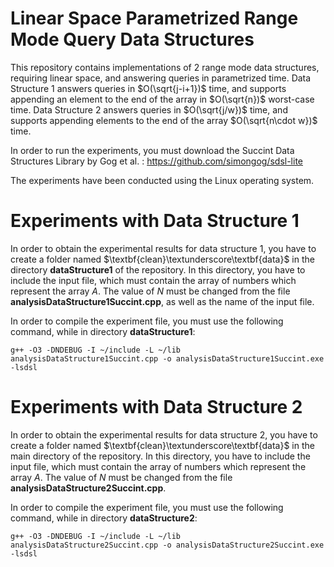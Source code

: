# Linear Space Parametrized Range Mode Query Data Structures 

This repository contains implementations of 2 range mode data structures, requiring linear space, and answering queries in parametrized time. Data Structure 1 answers queries in $O(\sqrt{j-i+1})$ time, and supports appending an element to the end of the array in $O(\sqrt{n})$ worst-case time. Data Structure 2 answers queries in $O(\sqrt{j/w})$ time, and supports appending elements to the end of the array $O(\sqrt{n\cdot w})$ time.

In order to run the experiments, you must download the Succint Data Structures Library  by Gog et al. : 
https://github.com/simongog/sdsl-lite

The experiments have been conducted using the Linux operating system.

# Experiments with Data Structure 1

In order to obtain the experimental results for data structure 1, you have to create a folder named $\textbf{clean}\textunderscore\textbf{data}$ in the directory $\textbf{dataStructure1}$ of the repository. In this directory, you have to include the input file, which must contain the array of numbers which represent the array $A$. The value of $N$ must be changed from the file $\textbf{analysisDataStructure1Succint.cpp}$, as well as the name of the input file. 

In order to compile the experiment file, you must use the following command, while in directory $\textbf{dataStructure1}$:

 `g++ -O3 -DNDEBUG -I ~/include -L ~/lib  analysisDataStructure1Succint.cpp -o analysisDataStructure1Succint.exe -lsdsl` 


# Experiments with Data Structure 2

In order to obtain the experimental results for data structure 2, you have to create a folder named $\textbf{clean}\textunderscore\textbf{data}$ in the main directory of the repository. In this directory, you have to include the input file, which must contain the array of numbers which represent the array $A$. The value of $N$ must be changed from the file $\textbf{analysisDataStructure2Succint.cpp}$. 

In order to compile the experiment file, you must use the following command, while in directory $\textbf{dataStructure2}$:

 `g++ -O3 -DNDEBUG -I ~/include -L ~/lib  analysisDataStructure2Succint.cpp -o analysisDataStructure2Succint.exe -lsdsl` 

